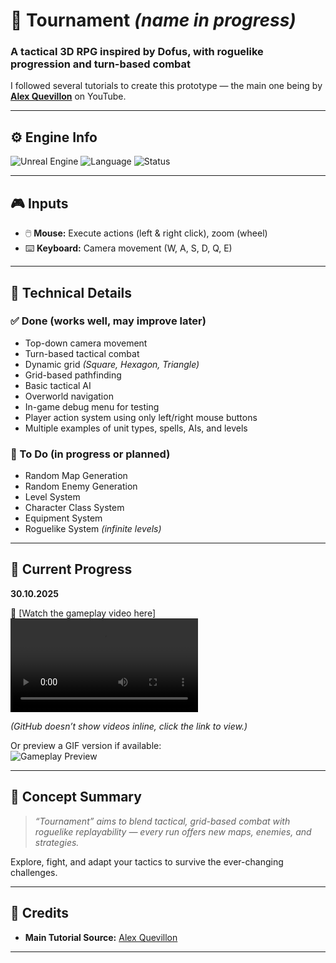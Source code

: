 # 🧩 **Tournament** *(name in progress)*

### A tactical 3D RPG inspired by **Dofus**, with roguelike progression and turn-based combat

I followed several tutorials to create this prototype — the main one being by **[Alex Quevillon](https://www.youtube.com/@AlexQuevillonEn)** on YouTube.

---

## ⚙️ **Engine Info**

![Unreal Engine](https://img.shields.io/badge/Unreal%20Engine-5.6-blue?logo=unrealengine&logoColor=white)
![Language](https://img.shields.io/badge/C%2B%2B-Used%20for%20core%20systems-success)
![Status](https://img.shields.io/badge/Prototype%20Phase-In%20Progress-yellow)

---

## 🎮 **Inputs**

- 🖱️ **Mouse:** Execute actions (left & right click), zoom (wheel)  
- ⌨️ **Keyboard:** Camera movement (W, A, S, D, Q, E)

---

## 🔧 **Technical Details**

### ✅ Done (works well, may improve later)
- Top-down camera movement  
- Turn-based tactical combat  
- Dynamic grid *(Square, Hexagon, Triangle)*  
- Grid-based pathfinding  
- Basic tactical AI  
- Overworld navigation  
- In-game debug menu for testing  
- Player action system using only left/right mouse buttons  
- Multiple examples of unit types, spells, AIs, and levels  

### 🚧 To Do (in progress or planned)
- Random Map Generation  
- Random Enemy Generation  
- Level System  
- Character Class System  
- Equipment System  
- Roguelike System *(infinite levels)*  

---

## 📅 **Current Progress**

**30.10.2025**

🎥 [Watch the gameplay video here]![Gameplay Preview](https://github.com/jakkwi/Repo/raw/main/Game%20Nr.%201/30.10.2025.mp4) 

*(GitHub doesn’t show videos inline, click the link to view.)*

Or preview a GIF version if available:  
![Gameplay Preview](https://github.com/jakkwi/Repo/raw/main/Game%20Nr.%201/30.10.2025.gif)

---

## 🧠 **Concept Summary**

> *“Tournament” aims to blend tactical, grid-based combat with roguelike replayability — every run offers new maps, enemies, and strategies.*  

Explore, fight, and adapt your tactics to survive the ever-changing challenges.

---

## 🤝 **Credits**
  
- **Main Tutorial Source:** [Alex Quevillon](https://www.youtube.com/@AlexQuevillon)

---
